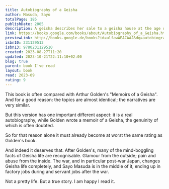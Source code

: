 ```yaml
---  
title: Autobiography of a Geisha  
author: Masuda, Sayo  
totalPage: 185  
publishDate: 2005  
description: A geisha describes her sale to a geisha house at the age of six, her traditional training, her debut in 1940 at the age of sixteen, and her work at a hot-springs resort, where the realities of everyday life were far removed from the more recognized glamorous geisha quarter of Japan.  
link: https://books.google.com/books/about/Autobiography_of_a_Geisha.html?hl=&id=ulfawAEACAAJ  
previewLink: http://books.google.de/books?id=ulfawAEACAAJ&dq=autobiography+of+a+geisha&hl=&as_pt=BOOKS&cd=1&source=gbs_api  
isbn10: 231129513  
isbn13: 9780231129510  
created: 2023-08-27T11:20  
updated: 2023-10-21T22:11:10+02:00  
blog: true  
parent: book I've read  
layout: book  
read: 2023-09  
rating: 9  
---  
```

  
This book is often compared with Arthur Golden's "Memoirs of a Geisha". And for a good reason: the topics are almost identical; the narratives are very similar.  
  
But this version has one important different aspect: it is a real autobiography, while Golden wrote a memoir of a Geisha, the genuinity of which is often doubted.  
  
So for that reason alone it must already become at worst the same rating as Golden's book.  
  
And indeed it deserves that. After Golden's, many of the mind-boggling facts of Geisha life are recognisable. Glamour from the outside; pain and abuse from the inside. The war, and in particular post-war Japan, changes Geisha life completely, and Sayo Masuda is in the middle of it, ending up in factory jobs during and servant jobs after the war.   
  
Not a pretty life. But a true story.  I am happy I read it.
